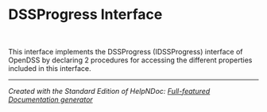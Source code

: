 # DSSProgress Interface

&nbsp;

This interface implements the DSSProgress (IDSSProgress) interface of OpenDSS by declaring 2 procedures for accessing the different properties included in this interface.


***
_Created with the Standard Edition of HelpNDoc: [Full-featured Documentation generator](<https://www.helpndoc.com>)_

